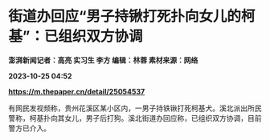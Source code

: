 # 街道办回应“男子持锹打死扑向女儿的柯基”：已组织双方协调
**澎湃新闻记者：高亮 实习生 李方 编辑：林蓉 素材来源：网络**

**2023-10-25 04:52**

**https://m.thepaper.cn/detail/25054537**

有网民发视频称，贵州花溪区某小区内，一男子持铁锹打死柯基犬。溪北派出所民警称，柯基扑向其女儿，男子后打狗。溪北街道办回应称，已组织双方协调，目前警方已介入。